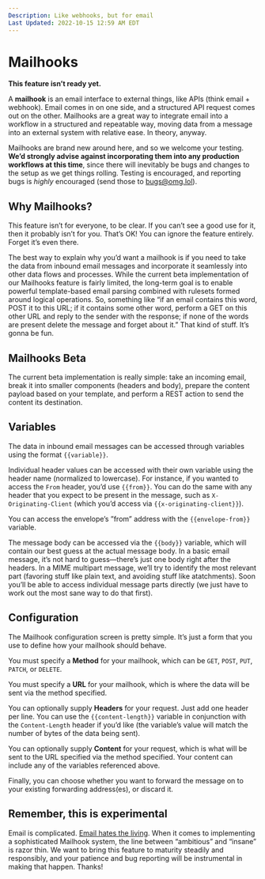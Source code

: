 ```yaml
---
Description: Like webhooks, but for email  
Last Updated: 2022-10-15 12:59 AM EDT
---
```


# Mailhooks

<div class="container rounded yellow-5-bg black-fg">
<i class="fa-solid fa-flask"></i> <strong>This feature isn’t ready yet.</strong>
</div>

A **mailhook** is an email interface to external things, like APIs (think email + webhook). Email comes in on one side, and a structured API request comes out on the other. Mailhooks are a great way to integrate email into a workflow in a structured and repeatable way, moving data from a message into an external system with relative ease. In theory, anyway.

Mailhooks are brand new around here, and so we welcome your testing. **We’d strongly advise against incorporating them into any production workflows at this time**, since there will inevitably be bugs and changes to the setup as we get things rolling. Testing is encouraged, and reporting bugs is _highly_ encouraged (send those to <a href="mailto:bugs@omg.lol">bugs@omg.lol</a>).

## Why Mailhooks?

This feature isn’t for everyone, to be clear. If you can’t see a good use for it, then it probably isn’t for you. That’s OK! You can ignore the feature entirely. Forget it’s even there.

The best way to explain why you’d want a mailhook is if you need to take the data from inbound email messages and incorporate it seamlessly into other data flows and processes. While the current beta implementation of our Mailhooks feature is fairly limited, the long-term goal is to enable powerful template-based email parsing combined with rulesets formed around logical operations. So, something like “if an email contains this word, POST it to this URL; if it contains some other word, perform a GET on this other URL and reply to the sender with the response; if none of the words are present delete the message and forget about it.” That kind of stuff. It’s gonna be fun.

## Mailhooks Beta

The current beta implementation is really simple: take an incoming email, break it into smaller components (headers and body), prepare the content payload based on your template, and perform a REST action to send the content its destination.

## Variables

The data in inbound email messages can be accessed through variables using the format `{{variable}}`.

Individual header values can be accessed with their own variable using the header name (normalized to lowercase). For instance, if you wanted to access the `From` header, you’d use `{{from}}`. You can do the same with any header that you expect to be present in the message, such as `X-Originating-Client` (which you’d access via `{{x-originating-client}}`).

You can access the envelope’s ”from” address with the `{{envelope-from}}` variable.

The message body can be accessed via the `{{body}}` variable, which will contain our best guess at the actual message body. In a basic email message, it’s not hard to guess—there’s just one body right after the headers. In a MIME multipart message, we’ll try to identify the most relevant part (favoring stuff like plain text, and avoiding stuff like atatchments). Soon you’ll be able to access individual message parts directly (we just have to work out the most sane way to do that first).

## Configuration

The Mailhook configuration screen is pretty simple. It’s just a form that you use to define how your mailhook should behave.

You must specify a **Method** for your mailhook, which can be `GET`, `POST`, `PUT`, `PATCH`, or `DELETE`.

You must specify a **URL** for your mailhook, which is where the data will be sent via the method specified.

You can optionally supply **Headers** for your request. Just add one header per line. You can use the `{{content-length}}` variable in conjunction with the `Content-Length` header if you’d like (the variable’s value will match the number of bytes of the data being sent).

You can optionally supply **Content** for your request, which is what will be sent to the URL specified via the method specified. Your content can include any of the variables referenced above.

Finally, you can choose whether you want to forward the message on to your existing forwarding address(es), or discard it.

## Remember, this is experimental

Email is complicated. [Email hates the living](https://www.youtube.com/watch?v=4s9IjkMAmns). When it comes to implementing a sophisticated Mailhook system, the line between “ambitious” and “insane” is razor thin. We want to bring this feature to maturity steadily and responsibly, and your patience and bug reporting will be instrumental in making that happen. Thanks! <i class="fa-solid fa-cloud-rainbow"></i>
